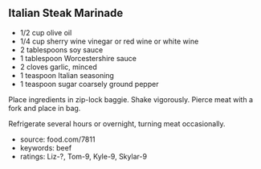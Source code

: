 Italian Steak Marinade
----------------------

- 1/2 cup olive oil
- 1/4 cup sherry wine vinegar or red wine or white wine
- 2 tablespoons soy sauce
- 1 tablespoon Worcestershire sauce
- 2 cloves garlic, minced
- 1 teaspoon Italian seasoning
- 1 teaspoon sugar
coarsely ground pepper

Place ingredients in zip-lock baggie.  Shake vigorously.  Pierce meat
with a fork and place in bag.

Refrigerate several hours or overnight, turning meat occasionally.

- source: food.com/7811
- keywords: beef
- ratings: Liz-?, Tom-9, Kyle-9, Skylar-9
